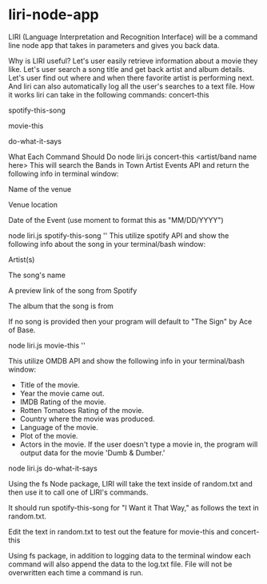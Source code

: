 # liri-node-app

LIRI (Language Interpretation and Recognition Interface) will be a command line node app that takes in parameters and gives you back data.



Why is LIRI useful?
Let's user easily retrieve information about a movie they like.
Let's user search a song title and get back artist and album details.
Let's user find out where and when there favorite artist is performing next.
And liri can also automatically log all the user's searches to a text file.
How it works
liri can take in the following commands:
concert-this

spotify-this-song

movie-this

do-what-it-says

What Each Command Should Do
node liri.js concert-this <artist/band name here>
This will search the Bands in Town Artist Events API and return the following info in terminal window:

Name of the venue

Venue location

Date of the Event (use moment to format this as "MM/DD/YYYY")

node liri.js spotify-this-song '<song name here>'
This utilize spotify API and show the following info about the song in your terminal/bash window:

Artist(s)

The song's name

A preview link of the song from Spotify

The album that the song is from

If no song is provided then your program will default to "The Sign" by Ace of Base.

node liri.js movie-this '<movie name here>'

This utilize OMDB API and show the following info in your terminal/bash window:

  * Title of the movie.
  * Year the movie came out.
  * IMDB Rating of the movie.
  * Rotten Tomatoes Rating of the movie.
  * Country where the movie was produced.
  * Language of the movie.
  * Plot of the movie.
  * Actors in the movie.
If the user doesn't type a movie in, the program will output data for the movie 'Dumb & Dumber.'

node liri.js do-what-it-says

Using the fs Node package, LIRI will take the text inside of random.txt and then use it to call one of LIRI's commands.

It should run spotify-this-song for "I Want it That Way," as follows the text in random.txt.

Edit the text in random.txt to test out the feature for movie-this and concert-this

Using fs package, in addition to logging data to the terminal window each command will also append the data to the log.txt file. File will not be overwritten each time a command is run.